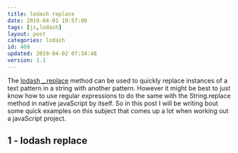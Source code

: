 ```yaml
---
title: lodash replace
date: 2019-04-01 19:57:00
tags: [js,lodash]
layout: post
categories: lodash
id: 409
updated: 2019-04-02 07:34:48
version: 1.1
---
```


The [lodash \_.replace](https://lodash.com/docs/4.17.11#replace) method can be used to quickly replace instances of a text pattern in a string with another pattern. However it might be best to just know how to use regular expressions to do the same with the String.replace method in native javaScript by itself. So in this post I will be writing bout some quick examples on this subject that comes up a lot when working out a javaScript project.

<!-- more -->

## 1 - lodash replace

